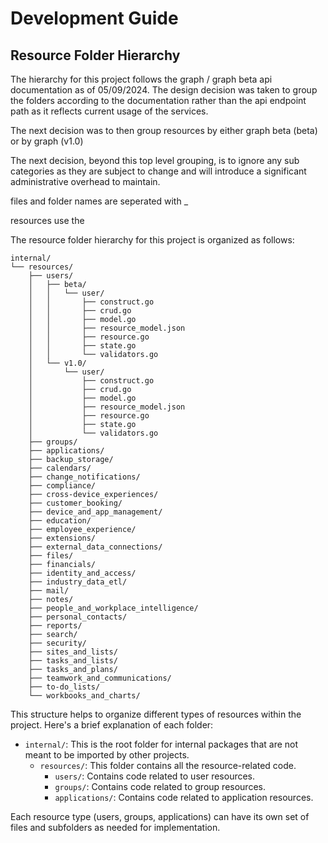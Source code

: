 # Development Guide

## Resource Folder Hierarchy

The hierarchy for this project follows the graph / graph beta api documentation as of 05/09/2024. The design decision was taken to group the folders according to the documentation rather than the api endpoint path as it reflects current usage of the services.

The next decision was to then group resources by either graph beta (beta) or by graph (v1.0)

The next decision, beyond this top level grouping, is to ignore any sub categories as they are subject to change and will introduce a significant administrative overhead to maintain.

files and folder names are seperated with _

resources use the 

The resource folder hierarchy for this project is organized as follows:

```
internal/
└── resources/
    ├── users/
    │   ├── beta/
    │   │   └── user/
    │   │       ├── construct.go
    │   │       ├── crud.go
    │   │       ├── model.go
    │   │       ├── resource_model.json
    │   │       ├── resource.go
    │   │       ├── state.go
    │   │       └── validators.go
    │   └── v1.0/
    │       └── user/
    │           ├── construct.go
    │           ├── crud.go
    │           ├── model.go
    │           ├── resource_model.json
    │           ├── resource.go
    │           ├── state.go
    │           └── validators.go
    ├── groups/
    ├── applications/
    ├── backup_storage/
    ├── calendars/
    ├── change_notifications/
    ├── compliance/
    ├── cross-device_experiences/
    ├── customer_booking/
    ├── device_and_app_management/
    ├── education/
    ├── employee_experience/
    ├── extensions/
    ├── external_data_connections/
    ├── files/
    ├── financials/
    ├── identity_and_access/
    ├── industry_data_etl/
    ├── mail/
    ├── notes/
    ├── people_and_workplace_intelligence/
    ├── personal_contacts/
    ├── reports/
    ├── search/
    ├── security/
    ├── sites_and_lists/
    ├── tasks_and_lists/
    ├── tasks_and_plans/
    ├── teamwork_and_communications/
    ├── to-do_lists/
    └── workbooks_and_charts/
```

This structure helps to organize different types of resources within the project. Here's a brief explanation of each folder:

- `internal/`: This is the root folder for internal packages that are not meant to be imported by other projects.
  - `resources/`: This folder contains all the resource-related code.
    - `users/`: Contains code related to user resources.
    - `groups/`: Contains code related to group resources.
    - `applications/`: Contains code related to application resources.

Each resource type (users, groups, applications) can have its own set of files and subfolders as needed for implementation.